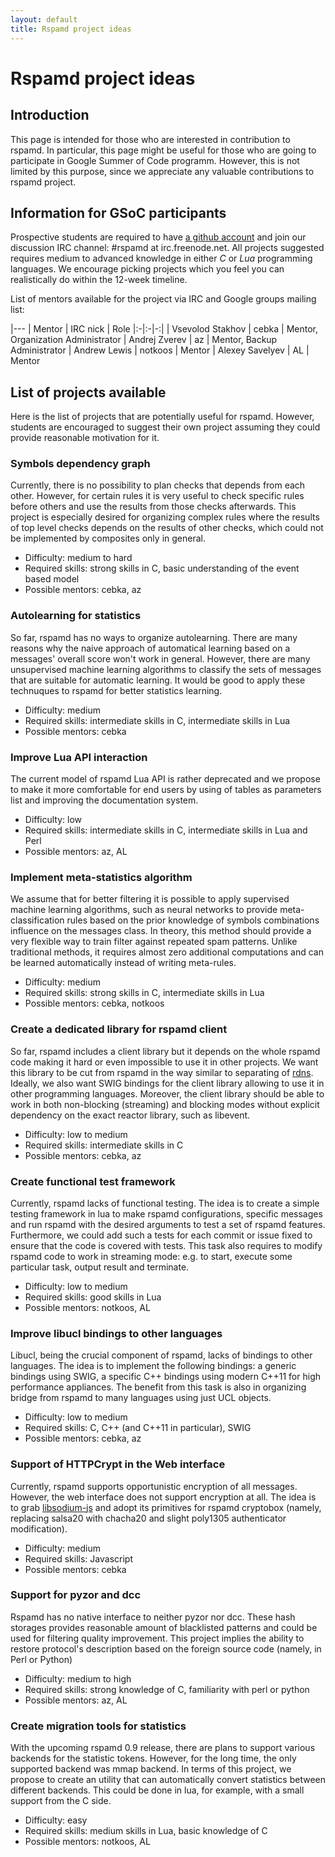```yaml
---
layout: default
title: Rspamd project ideas
---
```


# Rspamd project ideas

## Introduction

This page is intended for those who are interested in contribution to rspamd. In particular, this page might be useful for those who are going to participate in Google Summer of Code programm. However, this is not limited by this purpose,
since we appreciate any valuable contributions to rspamd project.

## Information for GSoC participants

Prospective students are required to have [a github account](https://github.com) and join our discussion IRC channel: #rspamd at irc.freenode.net. All projects suggested requires medium to advanced knowledge in either *C* or *Lua* programming languages. We encourage picking projects which you feel you can realistically do within the 12-week timeline.

List of mentors available for the project via IRC and Google groups mailing list:

|---
| Mentor | IRC nick | Role
|:-|:-|-:|
| Vsevolod Stakhov | cebka | Mentor, Organization Administrator
| Andrej Zverev | az | Mentor, Backup Administrator
| Andrew Lewis | notkoos | Mentor
| Alexey Savelyev | AL | Mentor

## List of projects available

Here is the list of projects that are potentially useful for rspamd. However, students are encouraged to suggest their own project assuming they could provide reasonable motivation for it.

### Symbols dependency graph

Currently, there is no possibility to plan checks that depends from each other. However, for certain rules it is very useful to check specific rules before others and use the results from those checks afterwards. This project is especially desired for organizing complex rules where the results of top level checks depends on the results of other checks, which could not be implemented by composites only in general.

* Difficulty: medium to hard
* Required skills: strong skills in C, basic understanding of the event based model
* Possible mentors: cebka, az

### Autolearning for statistics

So far, rspamd has no ways to organize autolearning. There are many reasons why the naive approach of automatical learning based on a messages' overall score won't work in general. However, there are many unsupervised machine learning algorithms to classify the sets of messages that are suitable for automatic learning. It would be good to apply these technuques to rspamd for better statistics learning.

* Difficulty: medium
* Required skills: intermediate skills in C, intermediate skills in Lua
* Possible mentors: cebka

### Improve Lua API interaction

The current model of rspamd Lua API is rather deprecated and we propose to make it more comfortable for end users by using of tables as parameters list and improving the documentation system.

* Difficulty: low
* Required skills: intermediate skills in C, intermediate skills in Lua and Perl
* Possible mentors: az, AL

### Implement meta-statistics algorithm

We assume that for better filtering it is possible to apply supervised machine learning algorithms, such as neural networks to provide meta-classification rules based on the prior knowledge of symbols combinations influence on the messages class. In theory, this method should provide
a very flexible way to train filter against repeated spam patterns. Unlike traditional methods, it requires almost zero additional computations and can be learned automatically instead of writing meta-rules.

* Difficulty: medium
* Required skills: strong skills in C, intermediate skills in Lua
* Possible mentors: cebka, notkoos

### Create a dedicated library for rspamd client

So far, rspamd includes a client library but it depends on the whole rspamd code making it hard or even impossible to use it in other projects. We want this library to be cut from rspamd in the way similar to separating of [rdns](https://github.com/vstakhov/rdns). Ideally, we also want SWIG bindings for the client library allowing to use it in other programming languages. Moreover, the client library should be able to work in both non-blocking (streaming) and blocking modes without explicit dependency on the exact reactor library, such as libevent.

* Difficulty: low to medium
* Required skills: intermediate skills in C
* Possible mentors: cebka, az

### Create functional test framework

Currently, rspamd lacks of functional testing. The idea is to create a simple testing framework in lua to make rspamd configurations, specific messages and run rspamd with the desired arguments to test a set of rspamd features. Furthermore, we could add such a tests for each commit or issue fixed to ensure that the code is covered with tests. This task also requires to modify rspamd code to work in streaming mode: e.g. to start, execute some particular task, output result and terminate.

* Difficulty: low to medium
* Required skills: good skills in Lua
* Possible mentors: notkoos, AL

### Improve libucl bindings to other languages

Libucl, being the crucial component of rspamd, lacks of bindings to other languages. The idea is to implement the following bindings: a generic bindings using SWIG, a specific C++ bindings using modern C++11 for high performance appliances. The benefit from this task is also in organizing bridge from rspamd to many languages using just UCL objects.

* Difficulty: low to medium
* Required skills: C, C++ (and C++11 in particular), SWIG
* Possible mentors: cebka, az

### Support of HTTPCrypt in the Web interface

Currently, rspamd supports opportunistic encryption of all messages. However, the web interface does not support encryption at all. The idea is to grab [libsodium-js](https://github.com/jedisct1/libsodium.js) and adopt its primitives for rspamd cryptobox (namely, replacing salsa20 with chacha20 and slight poly1305 authenticator modification).

* Difficulty: medium
* Required skills: Javascript
* Possible mentors: cebka

### Support for pyzor and dcc

Rspamd has no native interface to neither pyzor nor dcc. These hash storages provides reasonable amount of blacklisted patterns and could be used for filtering quality improvement. This project implies the ability to restore protocol's description based on the foreign source code (namely, in Perl or Python)

* Difficulty: medium to high
* Required skills: strong knowledge of C, familiarity with perl or python
* Possible mentors: az, AL

### Create migration tools for statistics

With the upcoming rspamd 0.9 release, there are plans to support various backends for the statistic tokens. However, for the long time, the only supported backend was mmap backend. In terms of this project, we propose to create an utility that can automatically convert statistics between different backends. This could be done in lua, for example, with a small support from the C side.

* Difficulty: easy
* Required skills: medium skills in Lua, basic knowledge of C
* Possible mentors: notkoos, AL
